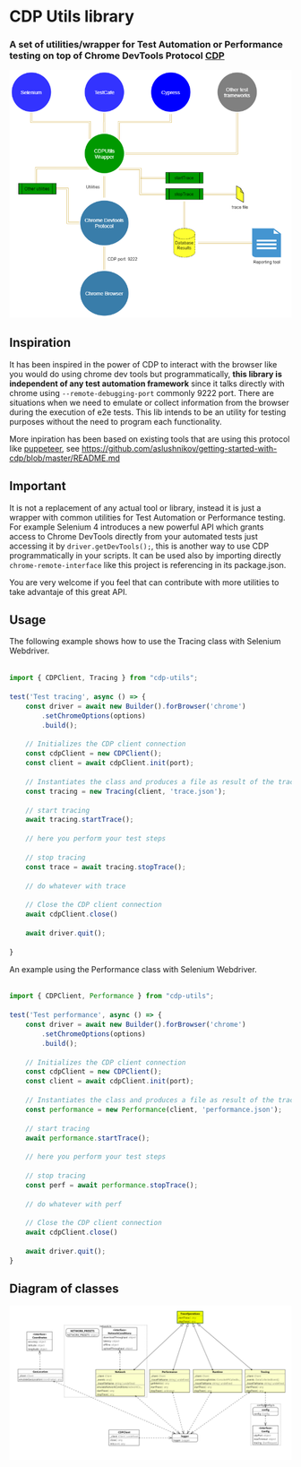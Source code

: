 # CDP Utils library

### A set of utilities/wrapper for Test Automation or Performance testing on top of Chrome DevTools Protocol [CDP](https://chromedevtools.github.io/devtools-protocol/)

<p align="center">
  <img src="images/Basic-Diagram.png" />
</p>

## Inspiration

It has been inspired in the power of CDP to interact with the browser like you would do using chrome dev tools but programmatically, **this library is independent of any test automation framework** since it talks directly with chrome using `--remote-debugging-port` commonly 9222 port.  There are situations when we need to emulate or collect information from the browser during the execution of e2e tests.  This lib intends to be an utility for testing purposes without the need to program each functionality.

More inpiration has been based on existing tools that are using this protocol like [puppeteer](https://github.com/puppeteer/puppeteer), see https://github.com/aslushnikov/getting-started-with-cdp/blob/master/README.md

## Important

It is not a replacement of any actual tool or library, instead it is just a wrapper with common utilities for Test Automation or Performance testing. For example Selenium 4 introduces a new powerful API which grants access to Chrome DevTools directly from your automated tests just accessing it by `driver.getDevTools();`, this is another way to use CDP programmatically in your scripts.  It can be used also by importing directly `chrome-remote-interface` like this project is referencing in its package.json. 

You are very welcome if you feel that can contribute with more utilities to take advantaje of this great API.

## Usage

The following example shows how to use the Tracing class with Selenium Webdriver.

```js

import { CDPClient, Tracing } from "cdp-utils";

test('Test tracing', async () => {
    const driver = await new Builder().forBrowser('chrome')
        .setChromeOptions(options)
        .build();

    // Initializes the CDP client connection
    const cdpClient = new CDPClient();
    const client = await cdpClient.init(port);

    // Instantiates the class and produces a file as result of the trace
    const tracing = new Tracing(client, 'trace.json');

    // start tracing
    await tracing.startTrace();

    // here you perform your test steps

    // stop tracing
    const trace = await tracing.stopTrace();

    // do whatever with trace

    // Close the CDP client connection
    await cdpClient.close()

    await driver.quit();

}

```

An example using the Performance class with Selenium Webdriver.

```js

import { CDPClient, Performance } from "cdp-utils";

test('Test performance', async () => {
    const driver = await new Builder().forBrowser('chrome')
        .setChromeOptions(options)
        .build();

    // Initializes the CDP client connection
    const cdpClient = new CDPClient();
    const client = await cdpClient.init(port);
    
    // Instantiates the class and produces a file as result of the trace
    const performance = new Performance(client, 'performance.json');

    // start tracing
    await performance.startTrace();

    // here you perform your test steps

    // stop tracing
    const perf = await performance.stopTrace();
    
    // do whatever with perf

    // Close the CDP client connection
    await cdpClient.close()

    await driver.quit();
}

```

## Diagram of classes

<p align="center">
  <img src="images/src_diagram.png" />
</p>
